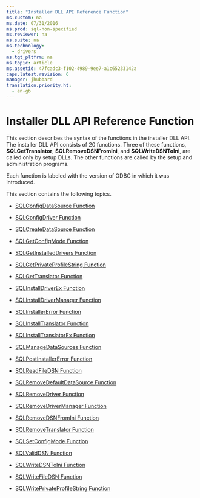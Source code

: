 ```yaml
---
title: "Installer DLL API Reference Function"
ms.custom: na
ms.date: 07/31/2016
ms.prod: sql-non-specified
ms.reviewer: na
ms.suite: na
ms.technology: 
  - drivers
ms.tgt_pltfrm: na
ms.topic: article
ms.assetid: 47fcadc3-f102-4989-9ee7-a1c65233142a
caps.latest.revision: 6
manager: jhubbard
translation.priority.ht: 
  - en-gb
---
```

# Installer DLL API Reference Function
This section describes the syntax of the functions in the installer DLL API. The installer DLL API consists of 20 functions. Three of these functions, **SQLGetTranslator**, **SQLRemoveDSNFromIni**, and **SQLWriteDSNToIni**, are called only by setup DLLs. The other functions are called by the setup and administration programs.  
  
 Each function is labeled with the version of ODBC in which it was introduced.  
  
 This section contains the following topics.  
  
-   [SQLConfigDataSource Function](../content/SQLConfigDataSource-Function.md)  
  
-   [SQLConfigDriver Function](../content/SQLConfigDriver-Function.md)  
  
-   [SQLCreateDataSource Function](../content/SQLCreateDataSource-Function.md)  
  
-   [SQLGetConfigMode Function](../content/SQLGetConfigMode-Function.md)  
  
-   [SQLGetInstalledDrivers Function](../content/SQLGetInstalledDrivers-Function.md)  
  
-   [SQLGetPrivateProfileString Function](../content/SQLGetPrivateProfileString-Function.md)  
  
-   [SQLGetTranslator Function](../content/SQLGetTranslator-Function.md)  
  
-   [SQLInstallDriverEx Function](../content/SQLInstallDriverEx-Function.md)  
  
-   [SQLInstallDriverManager Function](../content/SQLInstallDriverManager-Function.md)  
  
-   [SQLInstallerError Function](../content/SQLInstallerError-Function.md)  
  
-   [SQLInstallTranslator Function](../content/SQLInstallTranslator-Function.md)  
  
-   [SQLInstallTranslatorEx Function](../content/SQLInstallTranslatorEx-Function.md)  
  
-   [SQLManageDataSources Function](../content/SQLManageDataSources.md)  
  
-   [SQLPostInstallerError Function](../content/SQLPostInstallerError-Function.md)  
  
-   [SQLReadFileDSN Function](../content/SQLReadFileDSN-Function.md)  
  
-   [SQLRemoveDefaultDataSource Function](../content/SQLRemoveDefaultDataSource-Function.md)  
  
-   [SQLRemoveDriver Function](../content/SQLRemoveDriver-Function.md)  
  
-   [SQLRemoveDriverManager Function](../content/SQLRemoveDriverManager-Function.md)  
  
-   [SQLRemoveDSNFromIni Function](../content/SQLRemoveDSNFromIni-Function.md)  
  
-   [SQLRemoveTranslator Function](../content/SQLRemoveTranslator-Function.md)  
  
-   [SQLSetConfigMode Function](../content/SQLSetConfigMode-Function.md)  
  
-   [SQLValidDSN Function](../content/SQLValidDSN-Function.md)  
  
-   [SQLWriteDSNToIni Function](../content/SQLWriteDSNToIni-Function.md)  
  
-   [SQLWriteFileDSN Function](../content/SQLWriteFileDSN-Function.md)  
  
-   [SQLWritePrivateProfileString Function](../content/SQLWritePrivateProfileString-Function.md)